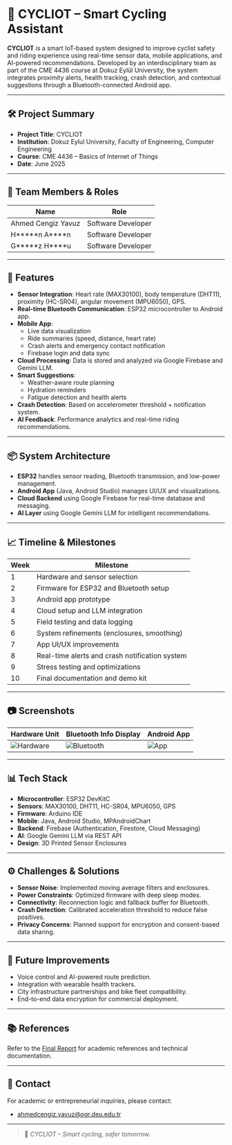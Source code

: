# 🚴 CYCLIOT – Smart Cycling Assistant

**CYCLIOT** is a smart IoT-based system designed to improve cyclist safety and riding experience using real-time sensor data, mobile applications, and AI-powered recommendations. Developed by an interdisciplinary team as part of the CME 4436 course at Dokuz Eylül University, the system integrates proximity alerts, health tracking, crash detection, and contextual suggestions through a Bluetooth-connected Android app.

---

## 🛠 Project Summary

- **Project Title**: CYCLIOT
- **Institution**: Dokuz Eylul University, Faculty of Engineering, Computer Engineering
- **Course**: CME 4436 – Basics of Internet of Things
- **Date**: June 2025

---

## 👥 Team Members & Roles

| Name                 | Role               |
|----------------------|--------------------|
| Ahmed Cengiz Yavuz   | Software Developer |
| H*****n A****n       | Software Developer |
| G*****z H****u       | Software Developer |

---

## 🚀 Features

- **Sensor Integration**: Heart rate (MAX30100), body temperature (DHT11), proximity (HC-SR04), angular movement (MPU6050), GPS.
- **Real-time Bluetooth Communication**: ESP32 microcontroller to Android app.
- **Mobile App**:
  - Live data visualization
  - Ride summaries (speed, distance, heart rate)
  - Crash alerts and emergency contact notification
  - Firebase login and data sync
- **Cloud Processing**: Data is stored and analyzed via Google Firebase and Gemini LLM.
- **Smart Suggestions**:
  - Weather-aware route planning
  - Hydration reminders
  - Fatigue detection and health alerts
- **Crash Detection**: Based on accelerometer threshold + notification system.
- **AI Feedback**: Performance analytics and real-time riding recommendations.

---

## 📦 System Architecture

- **ESP32** handles sensor reading, Bluetooth transmission, and low-power management.
- **Android App** (Java, Android Studio) manages UI/UX and visualizations.
- **Cloud Backend** using Google Firebase for real-time database and messaging.
- **AI Layer** using Google Gemini LLM for intelligent recommendations.

---

## 📈 Timeline & Milestones

| Week | Milestone                                      |
|------|------------------------------------------------|
| 1    | Hardware and sensor selection                  |
| 2    | Firmware for ESP32 and Bluetooth setup         |
| 3    | Android app prototype                          |
| 4    | Cloud setup and LLM integration                |
| 5    | Field testing and data logging                 |
| 6    | System refinements (enclosures, smoothing)     |
| 7    | App UI/UX improvements                         |
| 8    | Real-time alerts and crash notification system |
| 9    | Stress testing and optimizations               |
| 10   | Final documentation and demo kit               |

---

## 📷 Screenshots

| Hardware Unit | Bluetooth Info Display | Android App |
|---------------|------------------------|-------------|
| ![Hardware](assets/hardware.jpg) | ![Bluetooth](assets/bluetooth.jpg) | ![App](assets/app.jpg) |

---

## 📊 Tech Stack

- **Microcontroller**: ESP32 DevKitC
- **Sensors**: MAX30100, DHT11, HC-SR04, MPU6050, GPS
- **Firmware**: Arduino IDE
- **Mobile**: Java, Android Studio, MPAndroidChart
- **Backend**: Firebase (Authentication, Firestore, Cloud Messaging)
- **AI**: Google Gemini LLM via REST API
- **Design**: 3D Printed Sensor Enclosures

---

## ⚙️ Challenges & Solutions

- **Sensor Noise**: Implemented moving average filters and enclosures.
- **Power Constraints**: Optimized firmware with deep sleep modes.
- **Connectivity**: Reconnection logic and fallback buffer for Bluetooth.
- **Crash Detection**: Calibrated acceleration threshold to reduce false positives.
- **Privacy Concerns**: Planned support for encryption and consent-based data sharing.

---

## 📌 Future Improvements

- Voice control and AI-powered route prediction.
- Integration with wearable health trackers.
- City infrastructure partnerships and bike fleet compatibility.
- End-to-end data encryption for commercial deployment.

---

## 📚 References

Refer to the [Final Report](docs/final_report.pdf) for academic references and technical documentation.

---

## 📧 Contact

For academic or entrepreneurial inquiries, please contact:

- ahmedcengiz.yavuz@ogr.deu.edu.tr

---

> 🚴 *CYCLIOT – Smart cycling, safer tomorrow.*

